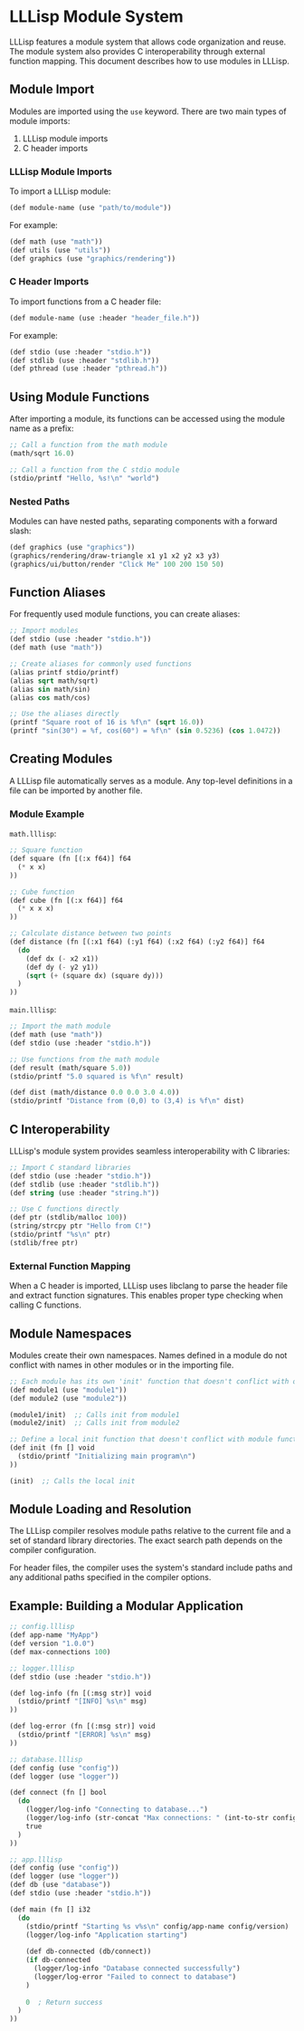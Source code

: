 # LLLisp Module System

LLLisp features a module system that allows code organization and reuse. The module system also provides C interoperability through external function mapping. This document describes how to use modules in LLLisp.

## Module Import

Modules are imported using the `use` keyword. There are two main types of module imports:

1. LLLisp module imports
2. C header imports

### LLLisp Module Imports

To import a LLLisp module:

```lisp
(def module-name (use "path/to/module"))
```

For example:

```lisp
(def math (use "math"))
(def utils (use "utils"))
(def graphics (use "graphics/rendering"))
```

### C Header Imports

To import functions from a C header file:

```lisp
(def module-name (use :header "header_file.h"))
```

For example:

```lisp
(def stdio (use :header "stdio.h"))
(def stdlib (use :header "stdlib.h"))
(def pthread (use :header "pthread.h"))
```

## Using Module Functions

After importing a module, its functions can be accessed using the module name as a prefix:

```lisp
;; Call a function from the math module
(math/sqrt 16.0)

;; Call a function from the C stdio module
(stdio/printf "Hello, %s!\n" "world")
```

### Nested Paths

Modules can have nested paths, separating components with a forward slash:

```lisp
(def graphics (use "graphics"))
(graphics/rendering/draw-triangle x1 y1 x2 y2 x3 y3)
(graphics/ui/button/render "Click Me" 100 200 150 50)
```

## Function Aliases

For frequently used module functions, you can create aliases:

```lisp
;; Import modules
(def stdio (use :header "stdio.h"))
(def math (use "math"))

;; Create aliases for commonly used functions
(alias printf stdio/printf)
(alias sqrt math/sqrt)
(alias sin math/sin)
(alias cos math/cos)

;; Use the aliases directly
(printf "Square root of 16 is %f\n" (sqrt 16.0))
(printf "sin(30°) = %f, cos(60°) = %f\n" (sin 0.5236) (cos 1.0472))
```

## Creating Modules

A LLLisp file automatically serves as a module. Any top-level definitions in a file can be imported by another file.

### Module Example

`math.lllisp`:
```lisp
;; Square function
(def square (fn [(:x f64)] f64
  (* x x)
))

;; Cube function
(def cube (fn [(:x f64)] f64
  (* x x x)
))

;; Calculate distance between two points
(def distance (fn [(:x1 f64) (:y1 f64) (:x2 f64) (:y2 f64)] f64
  (do
    (def dx (- x2 x1))
    (def dy (- y2 y1))
    (sqrt (+ (square dx) (square dy)))
  )
))
```

`main.lllisp`:
```lisp
;; Import the math module
(def math (use "math"))
(def stdio (use :header "stdio.h"))

;; Use functions from the math module
(def result (math/square 5.0))
(stdio/printf "5.0 squared is %f\n" result)

(def dist (math/distance 0.0 0.0 3.0 4.0))
(stdio/printf "Distance from (0,0) to (3,4) is %f\n" dist)
```

## C Interoperability

LLLisp's module system provides seamless interoperability with C libraries:

```lisp
;; Import C standard libraries
(def stdio (use :header "stdio.h"))
(def stdlib (use :header "stdlib.h"))
(def string (use :header "string.h"))

;; Use C functions directly
(def ptr (stdlib/malloc 100))
(string/strcpy ptr "Hello from C!")
(stdio/printf "%s\n" ptr)
(stdlib/free ptr)
```

### External Function Mapping

When a C header is imported, LLLisp uses libclang to parse the header file and extract function signatures. This enables proper type checking when calling C functions.

## Module Namespaces

Modules create their own namespaces. Names defined in a module do not conflict with names in other modules or in the importing file.

```lisp
;; Each module has its own 'init' function that doesn't conflict with others
(def module1 (use "module1"))
(def module2 (use "module2"))

(module1/init)  ;; Calls init from module1
(module2/init)  ;; Calls init from module2

;; Define a local init function that doesn't conflict with module functions
(def init (fn [] void
  (stdio/printf "Initializing main program\n")
))

(init)  ;; Calls the local init
```

## Module Loading and Resolution

The LLLisp compiler resolves module paths relative to the current file and a set of standard library directories. The exact search path depends on the compiler configuration.

For header files, the compiler uses the system's standard include paths and any additional paths specified in the compiler options.

## Example: Building a Modular Application

```lisp
;; config.lllisp
(def app-name "MyApp")
(def version "1.0.0")
(def max-connections 100)

;; logger.lllisp
(def stdio (use :header "stdio.h"))

(def log-info (fn [(:msg str)] void
  (stdio/printf "[INFO] %s\n" msg)
))

(def log-error (fn [(:msg str)] void
  (stdio/printf "[ERROR] %s\n" msg)
))

;; database.lllisp
(def config (use "config"))
(def logger (use "logger"))

(def connect (fn [] bool
  (do
    (logger/log-info "Connecting to database...")
    (logger/log-info (str-concat "Max connections: " (int-to-str config/max-connections)))
    true
  )
))

;; app.lllisp
(def config (use "config"))
(def logger (use "logger"))
(def db (use "database"))
(def stdio (use :header "stdio.h"))

(def main (fn [] i32
  (do
    (stdio/printf "Starting %s v%s\n" config/app-name config/version)
    (logger/log-info "Application starting")
    
    (def db-connected (db/connect))
    (if db-connected
      (logger/log-info "Database connected successfully")
      (logger/log-error "Failed to connect to database")
    )
    
    0  ; Return success
  )
))
``` 